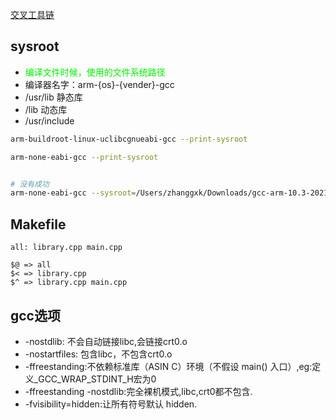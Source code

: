 [交叉工具链](https://developer.arm.com/downloads/-/gnu-a)
## sysroot
- <font color=gree>编译文件时候，使用的文件系统路径</font>
- 编译器名字：arm-{os}-{vender}-gcc
- /usr/lib 静态库
- /lib 动态库
- /usr/include

```sh
arm-buildroot-linux-uclibcgnueabi-gcc --print-sysroot

arm-none-eabi-gcc --print-sysroot


# 没有成功
arm-none-eabi-gcc --sysroot=/Users/zhanggxk/Downloads/gcc-arm-10.3-2021.07-x86_64-arm-none-linux-gnueabihf/arm-none-linux-gnueabihf/libc/
```

## Makefile
```
all: library.cpp main.cpp

$@ => all
$< => library.cpp
$^ => library.cpp main.cpp
```

## gcc选项
- -nostdlib: 不会自动链接libc,会链接crt0.o
- -nostartfiles: 包含libc，不包含crt0.o
- -ffreestanding:不依赖标准库（ASIN C）环境（不假设 main() 入口）,eg:定义_GCC_WRAP_STDINT_H宏为0
- -ffreestanding -nostdlib:完全裸机模式,libc,crt0都不包含.
- -fvisibility=hidden:让所有符号默认 hidden.